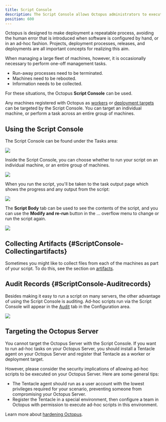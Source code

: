 ```yaml
---
title: Script Console
description: The Script Console allows Octopus administrators to execute scripts and perform adminsitrative tasks on workers and deployment targets as groups or individuals.
position: 600
---
```


Octopus is designed to make deployment a repeatable process, avoiding the human error that is introduced when software is configured by hand, or in an ad-hoc fashion. Projects, deployment processes, releases, and deployments are all important concepts for realizing this aim.

When managing a large fleet of machines, however, it is occasionally necessary to perform one-off management tasks.

- Run-away processes need to be terminated.
- Machines need to be rebooted.
- Information needs to be collected.

For these situations, the Octopus **Script Console** can be used.

Any machines registered with Octopus as [workers](/docs/infrastructure/workers/index.md) or [deployment targets](/docs/infrastructure/deployment-targets/index.md) can be targeted by the Script Console. You can target an individual machine, or perform a task across an entire group of machines.

## Using the Script Console

The Script Console can be found under the Tasks area:

![](images/3277924.png)

Inside the Script Console, you can choose whether to run your script on an individual machine, or an entire group of machines.

![](images/5865617.png)

When you run the script, you'll be taken to the task output page which shows the progress and any output from the script:

![](images/3277922.png)

The **Script Body** tab can be used to see the contents of the script, and you can use the **Modify and re-run** button in the ... overflow menu to change or run the script again.

![](images/3277921.png)

## Collecting Artifacts {#ScriptConsole-Collectingartifacts}

Sometimes you might like to collect files from each of the machines as part of your script. To do this, see the section on [artifacts](/docs/deployment-process/artifacts.md).

## Audit Records {#ScriptConsole-Auditrecords}

Besides making it easy to run a script on many servers, the other advantage of using the Script Console is auditing. Ad-hoc scripts run via the Script Console will appear in the [Audit](/docs/administration/managing-users-and-teams/auditing.md) tab in the Configuration area.

![](images/3277919.png)

## Targeting the Octopus Server

You cannot target the Octopus Server with the Script Console. If you want to run ad-hoc tasks on your Octopus Server, you should install a Tentacle agent on your Octopus Server and register that Tentacle as a worker or deployment target.

However, please consider the security implications of allowing ad-hoc scripts to be executed on your Octopus Server. Here are some general tips:

- The Tentacle agent should run as a user account with the lowest privileges required for your scenario, preventing someone from compromising your Octopus Server.
- Register the Tentacle in a special environment, then configure a team in Octopus with permission to execute ad-hoc scripts in this environment.

Learn more about [hardening Octopus](/docs/administration/security/hardening-octopus.md).
